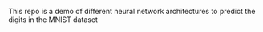 This repo is a demo of different neural network architectures to predict the digits in the MNIST dataset
